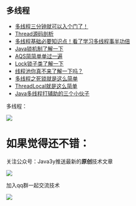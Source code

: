 ## 多线程 ##

- [多线程三分钟就可以入个门了！](https://segmentfault.com/a/1190000014428190)
- [Thread源码剖析](https://segmentfault.com/a/1190000014463417)
- [多线程基础必要知识点！看了学习多线程事半功倍](https://segmentfault.com/a/1190000014546223)
- [Java锁机制了解一下](https://segmentfault.com/a/1190000014571149)
- [AQS简简单单过一遍](https://segmentfault.com/a/1190000014595928)
- [Lock锁子类了解一下](https://segmentfault.com/a/1190000014632334)
- [线程池你真不来了解一下吗？](https://segmentfault.com/a/1190000014741369)
- [多线程之死锁就是这么简单](https://segmentfault.com/a/1190000014747667)
- [ThreadLocal就是这么简单](https://segmentfault.com/a/1190000014152795)
- [Java多线程打辅助的三个小伙子](https://segmentfault.com/a/1190000015785789)

多线程：

![](https://i.imgur.com/OlaOgLf.jpg)


# 如果觉得还不错： #


关注公众号：Java3y推送最新的**原创**技术文章

![](https://user-gold-cdn.xitu.io/2018/2/28/161dc06a373e4f4d?w=258&h=258&f=jpeg&s=27005)

加入qq群一起交流技术

![](https://i.imgur.com/uCYTsFK.png)